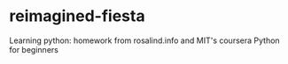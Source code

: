 # reimagined-fiesta
Learning python: homework from rosalind.info and MIT's coursera Python for beginners
